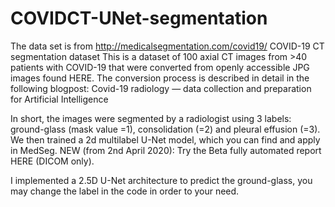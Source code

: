 # COVIDCT-UNet-segmentation

The data set is from http://medicalsegmentation.com/covid19/
COVID-19 CT segmentation dataset
This is a dataset of 100 axial CT images from >40 patients with COVID-19 that were converted from openly accessible JPG images found HERE. The conversion process is described in detail in the following blogpost: Covid-19 radiology — data collection and preparation for Artificial Intelligence

In short, the images were segmented by a radiologist using 3 labels: ground-glass (mask value =1), consolidation (=2) and pleural effusion (=3). We then trained a 2d multilabel U-Net model, which you can find and apply in MedSeg. NEW (from 2nd April 2020): Try the Beta fully automated report HERE (DICOM only).

I implemented a 2.5D U-Net architecture to predict the ground-glass, you may change the label in the code in order to your need.
